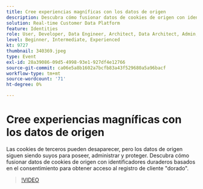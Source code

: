 ```yaml
---
title: Cree experiencias magníficas con los datos de origen
description: Descubra cómo fusionar datos de cookies de origen con identificadores duraderos basados en el consentimiento para obtener acceso al registro de cliente de oro.
solution: Real-time Customer Data Platform
feature: Identities
role: User, Developer, Data Engineer, Architect, Data Architect, Admin, Leader
level: Beginner, Intermediate, Experienced
kt: 9727
thumbnail: 340369.jpeg
type: Event
exl-id: 28a39086-09d5-4998-93e1-927df4e12766
source-git-commit: ca06e5a8b1602a7bcfb83a43f529680a5a96bacf
workflow-type: tm+mt
source-wordcount: '71'
ht-degree: 0%

---
```


# Cree experiencias magníficas con los datos de origen

Las cookies de terceros pueden desaparecer, pero los datos de origen siguen siendo suyos para poseer, administrar y proteger. Descubra cómo fusionar datos de cookies de origen con identificadores duraderos basados en el consentimiento para obtener acceso al registro de cliente &quot;dorado&quot;.

>[!VIDEO](https://video.tv.adobe.com/v/340369/?quality=12&learn=on)
